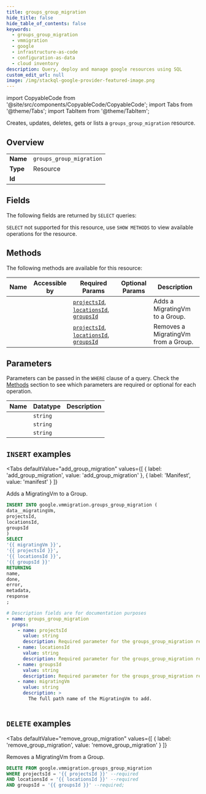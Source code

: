 ```yaml
--- 
title: groups_group_migration
hide_title: false
hide_table_of_contents: false
keywords:
  - groups_group_migration
  - vmmigration
  - google
  - infrastructure-as-code
  - configuration-as-data
  - cloud inventory
description: Query, deploy and manage google resources using SQL
custom_edit_url: null
image: /img/stackql-google-provider-featured-image.png
---
```


import CopyableCode from '@site/src/components/CopyableCode/CopyableCode';
import Tabs from '@theme/Tabs';
import TabItem from '@theme/TabItem';

Creates, updates, deletes, gets or lists a <code>groups_group_migration</code> resource.

## Overview
<table><tbody>
<tr><td><b>Name</b></td><td><code>groups_group_migration</code></td></tr>
<tr><td><b>Type</b></td><td>Resource</td></tr>
<tr><td><b>Id</b></td><td><CopyableCode code="google.vmmigration.groups_group_migration" /></td></tr>
</tbody></table>

## Fields

The following fields are returned by `SELECT` queries:

`SELECT` not supported for this resource, use `SHOW METHODS` to view available operations for the resource.


## Methods

The following methods are available for this resource:

<table>
<thead>
    <tr>
    <th>Name</th>
    <th>Accessible by</th>
    <th>Required Params</th>
    <th>Optional Params</th>
    <th>Description</th>
    </tr>
</thead>
<tbody>
<tr>
    <td><a href="#add_group_migration"><CopyableCode code="add_group_migration" /></a></td>
    <td><CopyableCode code="insert" /></td>
    <td><a href="#parameter-projectsId"><code>projectsId</code></a>, <a href="#parameter-locationsId"><code>locationsId</code></a>, <a href="#parameter-groupsId"><code>groupsId</code></a></td>
    <td></td>
    <td>Adds a MigratingVm to a Group.</td>
</tr>
<tr>
    <td><a href="#remove_group_migration"><CopyableCode code="remove_group_migration" /></a></td>
    <td><CopyableCode code="delete" /></td>
    <td><a href="#parameter-projectsId"><code>projectsId</code></a>, <a href="#parameter-locationsId"><code>locationsId</code></a>, <a href="#parameter-groupsId"><code>groupsId</code></a></td>
    <td></td>
    <td>Removes a MigratingVm from a Group.</td>
</tr>
</tbody>
</table>

## Parameters

Parameters can be passed in the `WHERE` clause of a query. Check the [Methods](#methods) section to see which parameters are required or optional for each operation.

<table>
<thead>
    <tr>
    <th>Name</th>
    <th>Datatype</th>
    <th>Description</th>
    </tr>
</thead>
<tbody>
<tr id="parameter-groupsId">
    <td><CopyableCode code="groupsId" /></td>
    <td><code>string</code></td>
    <td></td>
</tr>
<tr id="parameter-locationsId">
    <td><CopyableCode code="locationsId" /></td>
    <td><code>string</code></td>
    <td></td>
</tr>
<tr id="parameter-projectsId">
    <td><CopyableCode code="projectsId" /></td>
    <td><code>string</code></td>
    <td></td>
</tr>
</tbody>
</table>

## `INSERT` examples

<Tabs
    defaultValue="add_group_migration"
    values={[
        { label: 'add_group_migration', value: 'add_group_migration' },
        { label: 'Manifest', value: 'manifest' }
    ]}
>
<TabItem value="add_group_migration">

Adds a MigratingVm to a Group.

```sql
INSERT INTO google.vmmigration.groups_group_migration (
data__migratingVm,
projectsId,
locationsId,
groupsId
)
SELECT 
'{{ migratingVm }}',
'{{ projectsId }}',
'{{ locationsId }}',
'{{ groupsId }}'
RETURNING
name,
done,
error,
metadata,
response
;
```
</TabItem>
<TabItem value="manifest">

```yaml
# Description fields are for documentation purposes
- name: groups_group_migration
  props:
    - name: projectsId
      value: string
      description: Required parameter for the groups_group_migration resource.
    - name: locationsId
      value: string
      description: Required parameter for the groups_group_migration resource.
    - name: groupsId
      value: string
      description: Required parameter for the groups_group_migration resource.
    - name: migratingVm
      value: string
      description: >
        The full path name of the MigratingVm to add.
        
```
</TabItem>
</Tabs>


## `DELETE` examples

<Tabs
    defaultValue="remove_group_migration"
    values={[
        { label: 'remove_group_migration', value: 'remove_group_migration' }
    ]}
>
<TabItem value="remove_group_migration">

Removes a MigratingVm from a Group.

```sql
DELETE FROM google.vmmigration.groups_group_migration
WHERE projectsId = '{{ projectsId }}' --required
AND locationsId = '{{ locationsId }}' --required
AND groupsId = '{{ groupsId }}' --required;
```
</TabItem>
</Tabs>
